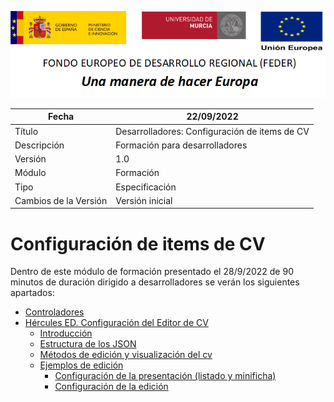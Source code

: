![](../Docs/media/CabeceraDocumentosMD.png)

| Fecha                 | 22/09/2022                                |
| --------------------- | ---------------------------------------- |
| Título                | Desarrolladores: Configuración de items de CV|
| Descripción           | Formación para desarrolladores |
| Versión               | 1.0                                      |
| Módulo                | Formación                            |
| Tipo                  | Especificación                           |
| Cambios de la Versión | Versión inicial                          |

# Configuración de items de CV

Dentro de este módulo  de formación presentado el 28/9/2022 de 90 minutos de duración dirigido a desarrolladores se verán los siguientes apartados:


  - [Controladores](https://github.com/HerculesCRUE/HerculesED/blob/main/src/Hercules.ED.EditorCV/README.md#controladores)
  - [Hércules ED. Configuración del Editor de CV](https://github.com/HerculesCRUE/HerculesED/blob/main/src/Hercules.ED.EditorCV/README.md#hércules-ed-configuración-del-editor-de-cv)
    - [Introducción](https://github.com/HerculesCRUE/HerculesED/blob/main/src/Hercules.ED.EditorCV/README.md#introducción)
    - [Estructura de los JSON](https://github.com/HerculesCRUE/HerculesED/blob/main/src/Hercules.ED.EditorCV/README.md##estructura-de-los-json)
    - [Métodos de edición y visualización del cv](https://github.com/HerculesCRUE/HerculesED/blob/main/src/Hercules.ED.EditorCV/README.md##metodos-de-edicion-y-visualizacion-del-cv)
    - [Ejemplos de edición](https://github.com/HerculesCRUE/HerculesED/blob/main/src/Hercules.ED.EditorCV/README.md##ejemplo-de-edición)
      - [Configuración de la presentación (listado y minificha)](https://github.com/HerculesCRUE/HerculesED/blob/main/src/Hercules.ED.EditorCV/README.md##configuración-de-la-presentación-listado)
      - [Configuración de la edición](https://github.com/HerculesCRUE/HerculesED/blob/main/src/Hercules.ED.EditorCV/README.md##configuración-de-la-edición)
